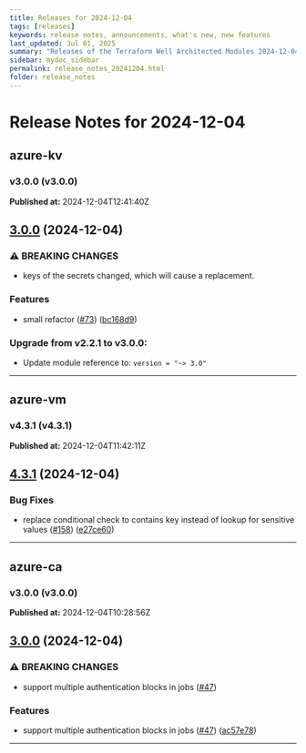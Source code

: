 ```yaml
---
title: Releases for 2024-12-04
tags: [releases]
keywords: release notes, announcements, what's new, new features
last_updated: Jul 01, 2025
summary: "Releases of the Terraform Well Architected Modules 2024-12-04"
sidebar: mydoc_sidebar
permalink: release_notes_20241204.html
folder: release_notes
---
```


# Release Notes for 2024-12-04

## azure-kv
### v3.0.0 (v3.0.0)
**Published at:** 2024-12-04T12:41:40Z

## [3.0.0](https://github.com/CloudNationHQ/terraform-azure-kv/compare/v2.2.1...v3.0.0) (2024-12-04)


### ⚠ BREAKING CHANGES

* keys of the secrets changed, which will cause a replacement.

### Features

* small refactor ([#73](https://github.com/CloudNationHQ/terraform-azure-kv/issues/73)) ([bc168d9](https://github.com/CloudNationHQ/terraform-azure-kv/commit/bc168d93f3971000874791abab59e43d3b1d331f))

### Upgrade from v2.2.1 to v3.0.0:

- Update module reference to: `version = "~> 3.0"`

---

## azure-vm
### v4.3.1 (v4.3.1)
**Published at:** 2024-12-04T11:42:11Z

## [4.3.1](https://github.com/CloudNationHQ/terraform-azure-vm/compare/v4.3.0...v4.3.1) (2024-12-04)


### Bug Fixes

* replace conditional check to contains key instead of lookup for sensitive values ([#158](https://github.com/CloudNationHQ/terraform-azure-vm/issues/158)) ([e27ce60](https://github.com/CloudNationHQ/terraform-azure-vm/commit/e27ce60ccfbcee952bfff78d965ccc05658499fc))

---

## azure-ca
### v3.0.0 (v3.0.0)
**Published at:** 2024-12-04T10:28:56Z

## [3.0.0](https://github.com/CloudNationHQ/terraform-azure-ca/compare/v2.1.1...v3.0.0) (2024-12-04)


### ⚠ BREAKING CHANGES

* support multiple authentication blocks in jobs ([#47](https://github.com/CloudNationHQ/terraform-azure-ca/issues/47))

### Features

* support multiple authentication blocks in jobs ([#47](https://github.com/CloudNationHQ/terraform-azure-ca/issues/47)) ([ac57e78](https://github.com/CloudNationHQ/terraform-azure-ca/commit/ac57e78538e9ae63f40e76a4f44123c39509b702))

---

